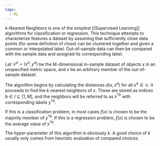 ```yaml
---
tags:
  - ML
---
```

k-Nearest Neighbors is one of the simplest [[Supervised Learning]] algorithms for classification or regression. This technique attempts to characterize features a dataset by assuming that sufficiently close data points (for some definition of close) can be clustered together and given a common or interpolated label. Out-of-sample data can then be compared with the sample data and assigned its corresponding label.

Let $\mathcal{D}^a = (x^{a}, y^a)$ be the M-dimensional in-sample dataset of objects $x$ in an unspecified metric space, and $x$ be an arbitrary member of the out-of-sample dataset.

The algorithm begins by calculating the distances $d(x,x^a)$ for all $x^a \in \mathcal{D}$. It proceeds to find the $k$ nearest neighbors of $x$. These are stored as indices $b \in I \subseteq [1,M]$, and the neighbors will be referred to as $x^*{}^b$ with corresponding labels $y^*{}^b$.

If this is a classification problem, in most cases $f(x)$ is chosen to be the majority member of $y^*{}^b$. If this is a regression problem, $f(x)$ is chosen to be the average value of $y^*{}^b$.

The hyper-parameter of this algorithm is obviously $k$. A good choice of $k$ usually only comes from heuristic evaluation of compared choices.
